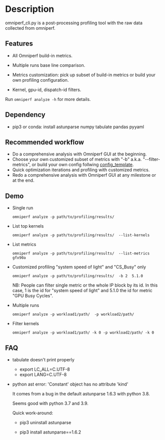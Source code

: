 # Description

omniperf_cli.py is a post-processing profiling tool with the raw data collected from omniperf.

## Features

- All Omniperf build-in metrics.

- Multiple runs base line comparison.
- Metrics customization: pick up subset of build-in metrics or build your own profiling configuration.
- Kernel, gpu-id, dispatch-id filters.

Run `omniperf analyze -h` for more details.

## Dependency

- pip3 or conda: install astunparse numpy tabulate pandas pyyaml

## Recommended workflow

- Do a comprehensive analysis with Omniperf GUI at the beginning.
- Choose your own customized subset of metrics with "-b" a.k.a. "--filter-metrics", or build your own config follwing [config_template](configs/panel_config_template.yaml).
- Quick optimization iterations and profiling with customized metrics.
- Redo a comprehensive analysis with Omniperf GUI at any milestone or at the end.

## Demo

- Single run
  
  `omniperf analyze -p path/to/profiling/results/`

- List top kernels
  
  `omniperf analyze -p path/to/profiling/results/  --list-kernels`

- List metrics

  `omniperf analyze -p path/to/profiling/results/  --list-metrics gfx90a`

- Customized profiling "system speed of light" and "CS_Busy" only
  
  `omniperf analyze -p path/to/profiling/results/  -b 2  5.1.0`

  NB: People can filter single metric or the whole IP block by its id.
      In this case, 1 is the id for "system speed of light" and 5.1.0 the id for metric "GPU Busy Cycles".

- Multiple runs
  
  `omniperf analyze -p workload1/path/  -p workload2/path/`

- Filter kernels
  
  `omniperf analyze -p workload1/path/ -k 0 -p workload2/path/ -k 0`

## FAQ

- tabulate doesn't print properly
  - export LC_ALL=C.UTF-8
  - export LANG=C.UTF-8

- python ast error: 'Constant' object has no attribute 'kind'
  
  It comes from a bug in the default astunparse 1.6.3 with python 3.8. 
  
  Seems good with python 3.7 and 3.9.
  
  Quick work-around:

  - pip3 uninstall astunparse

  - pip3 install astunparse==1.6.2